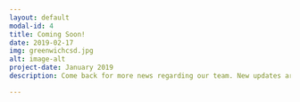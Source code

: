 ```yaml
---
layout: default
modal-id: 4
title: Coming Soon!
date: 2019-02-17
img: greenwichcsd.jpg
alt: image-alt
project-date: January 2019
description: Come back for more news regarding our team. New updates are coming soon. Check out our Twitter and Facebook accounts for more about us.

---
```

